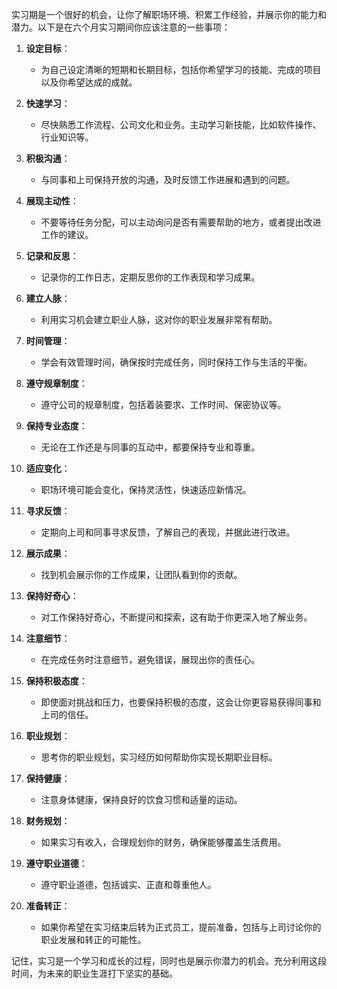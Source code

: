 实习期是一个很好的机会，让你了解职场环境、积累工作经验，并展示你的能力和潜力。以下是在六个月实习期间你应该注意的一些事项：

1. **设定目标**：
   - 为自己设定清晰的短期和长期目标，包括你希望学习的技能、完成的项目以及你希望达成的成就。

2. **快速学习**：
   - 尽快熟悉工作流程、公司文化和业务。主动学习新技能，比如软件操作、行业知识等。

3. **积极沟通**：
   - 与同事和上司保持开放的沟通，及时反馈工作进展和遇到的问题。

4. **展现主动性**：
   - 不要等待任务分配，可以主动询问是否有需要帮助的地方，或者提出改进工作的建议。

5. **记录和反思**：
   - 记录你的工作日志，定期反思你的工作表现和学习成果。

6. **建立人脉**：
   - 利用实习机会建立职业人脉，这对你的职业发展非常有帮助。

7. **时间管理**：
   - 学会有效管理时间，确保按时完成任务，同时保持工作与生活的平衡。

8. **遵守规章制度**：
   - 遵守公司的规章制度，包括着装要求、工作时间、保密协议等。

9. **保持专业态度**：
   - 无论在工作还是与同事的互动中，都要保持专业和尊重。

10. **适应变化**：
    - 职场环境可能会变化，保持灵活性，快速适应新情况。

11. **寻求反馈**：
    - 定期向上司和同事寻求反馈，了解自己的表现，并据此进行改进。

12. **展示成果**：
    - 找到机会展示你的工作成果，让团队看到你的贡献。

13. **保持好奇心**：
    - 对工作保持好奇心，不断提问和探索，这有助于你更深入地了解业务。

14. **注意细节**：
    - 在完成任务时注意细节，避免错误，展现出你的责任心。

15. **保持积极态度**：
    - 即使面对挑战和压力，也要保持积极的态度，这会让你更容易获得同事和上司的信任。

16. **职业规划**：
    - 思考你的职业规划，实习经历如何帮助你实现长期职业目标。

17. **保持健康**：
    - 注意身体健康，保持良好的饮食习惯和适量的运动。

18. **财务规划**：
    - 如果实习有收入，合理规划你的财务，确保能够覆盖生活费用。

19. **遵守职业道德**：
    - 遵守职业道德，包括诚实、正直和尊重他人。

20. **准备转正**：
    - 如果你希望在实习结束后转为正式员工，提前准备，包括与上司讨论你的职业发展和转正的可能性。

记住，实习是一个学习和成长的过程，同时也是展示你潜力的机会。充分利用这段时间，为未来的职业生涯打下坚实的基础。
